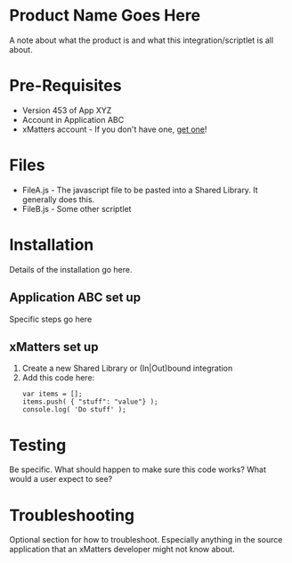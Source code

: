 # Product Name Goes Here
A note about what the product is and what this integration/scriptlet is all about. 

# Pre-Requisites
* Version 453 of App XYZ
* Account in Application ABC
* xMatters account - If you don't have one, [get one](https://www.xmatters.com)!

# Files
* FileA.js - The javascript file to be pasted into a Shared Library. It generally does this. 
* FileB.js - Some other scriptlet

# Installation
Details of the installation go here. 

## Application ABC set up
Specific steps go here

## xMatters set up
1. Create a new Shared Library or (In|Out)bound integration
2. Add this code here:
   ```
   var items = [];
   items.push( { "stuff": "value"} );
   console.log( 'Do stuff' );
   ```
   
# Testing
Be specific. What should happen to make sure this code works? What would a user expect to see?

# Troubleshooting
Optional section for how to troubleshoot. Especially anything in the source application that an xMatters developer might not know about. 
